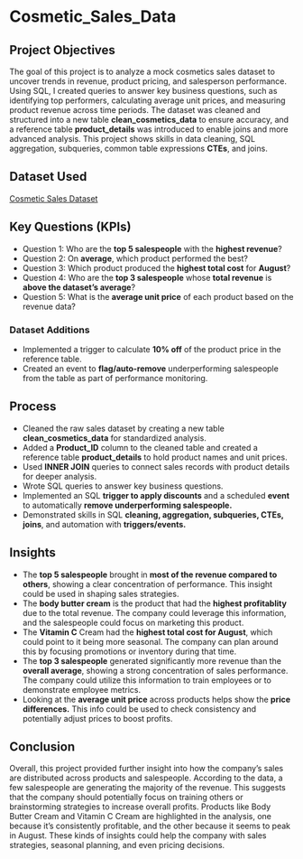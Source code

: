 # Cosmetic_Sales_Data
## Project Objectives
The goal of this project is to analyze a mock cosmetics sales dataset to uncover trends in revenue, product pricing, and salesperson performance. Using SQL, I created queries to answer key business questions, such as identifying top performers, calculating average unit prices, and measuring product revenue across time periods. The dataset was cleaned and structured into a new table **clean_cosmetics_data** to ensure accuracy, and a reference table **product_details** was introduced to enable joins and more advanced analysis. This project shows skills in data cleaning, SQL aggregation, subqueries, common table expressions **CTEs**, and joins. 

## Dataset Used
<a target="_blank" href="https://www.kaggle.com/datasets/atharvasoundankar/cosmetics-and-skincare-product-sales-data-2022">Cosmetic Sales Dataset</a>

## Key Questions (KPIs)
- Question 1: Who are the **top 5 salespeople** with the **highest revenue**?
- Question 2: On **average**, which product performed the best?
- Question 3: Which product produced the **highest total cost** for **August**?
- Question 4: Who are the **top 3 salespeople** whose **total revenue** is **above the dataset’s average**?
- Question 5: What is the **average unit price** of each product based on the revenue data?
  
### Dataset Additions 
- Implemented a trigger to calculate **10% off** of the product price in the reference table.
- Created an event to **flag/auto-remove** underperforming salespeople from the table as part of performance monitoring.

## Process
- Cleaned the raw sales dataset by creating a new table **clean_cosmetics_data** for standardized analysis.
- Added a **Product_ID** column to the cleaned table and created a reference table **product_details** to hold product names and unit prices.
- Used **INNER JOIN** queries to connect sales records with product details for deeper analysis.
- Wrote SQL queries to answer key business questions. 
- Implemented an SQL **trigger to apply discounts** and a scheduled **event** to automatically **remove underperforming salespeople.**
- Demonstrated skills in SQL **cleaning, aggregation, subqueries, CTEs, joins**, and automation with **triggers/events.**

## Insights
- The **top 5 salespeople** brought in **most of the revenue compared to others**, showing a clear concentration of performance. This insight could be used in shaping sales strategies.
- The **body butter cream** is the product that had the **highest profitablity** due to the total revenue. The company could leverage this information, and the salespeople could focus on marketing this product.
- The **Vitamin C** Cream had the **highest total cost for August**, which could point to it being more seasonal. The company can plan around this by focusing promotions or inventory during that time.
- The **top 3 salespeople** generated significantly more revenue than the **overall average**, showing a strong concentration of sales performance. The company could utilize this information to train employees or to demonstrate employee metrics.
- Looking at the **average unit price** across products helps show the **price differences.** This info could be used to check consistency and potentially adjust prices to boost profits.

## Conclusion
Overall, this project provided further insight into how the company’s sales are distributed across products and salespeople. According to the data, a few salespeople are generating the majority of the revenue. This suggests that the company should potentially focus on training others or brainstorming strategies to increase overall profits. Products like Body Butter Cream and Vitamin C Cream are highlighted in the analysis, one because it’s consistently profitable, and the other because it seems to peak in August. These kinds of insights could help the company with sales strategies, seasonal planning, and even pricing decisions.
